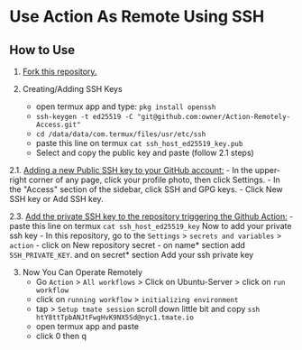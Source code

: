 # Use Action As Remote Using SSH

## How to Use
1. [Fork this repository.](https://github.com/lazycodebuilder/Ubuntu-Server.git)

2. Creating/Adding SSH Keys
   - open termux app and type: `pkg install openssh`
   - `ssh-keygen -t ed25519 -C "git@github.com:owner/Action-Remotely-Access.git"`
   - `cd /data/data/com.termux/files/usr/etc/ssh`
   - paste this line on termux `cat ssh_host_ed25519_key.pub` 
   - Select and copy the public key and paste (follow 2.1 steps)
    
2.1. [Adding a new Public SSH key to your GitHub account:](https://docs.github.com/en/authentication/connecting-to-github-with-ssh/adding-a-new-ssh-key-to-your-github-account?platform=windows)
     - In the upper-right corner of any page, click your profile photo, then click Settings.
     - In the "Access" section of the sidebar, click  SSH and GPG keys.
     - Click New SSH key or Add SSH key.
     
2.3. [Add the private SSH key to the repository triggering the Github Action:](https://docs.github.com/en/actions/security-guides/using-secrets-in-github-actions)
     - paste this line on termux `cat ssh_host_ed25519_key` Now to add your private ssh key
     - In this repository, go to the `Settings` > `secrets and variables` > `action`
     - click on New repository secret
     - on name* section add `SSH_PRIVATE_KEY`. and on secret* section Add your ssh private key

3. Now You Can Operate Remotely
   - Go `Action` > `All workflows` > Click on Ubuntu-Server > click on `run workflow`
   - click on `running workflow` > `initializing environment`
   - tap > `Setup tmate session` scroll down little bit and copy `ssh htY8ttTpbANJtFwgHvK9NX5Sd@nyc1.tmate.io`
   - open termux app and paste
   - click 0 then q